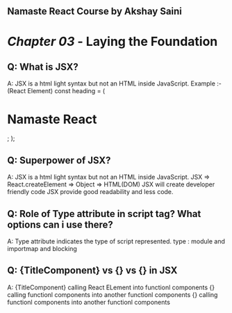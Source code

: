 ## Namaste React Course by Akshay Saini
# _Chapter 03_ - Laying the Foundation

## Q: What is JSX?
A:  JSX is a html light syntax but not an HTML inside JavaScript.
Example :- (React Element)
    const heading = (
        <h1>Namaste React</h1>;
    );    

## Q: Superpower of JSX?
A:  JSX is a html light syntax but not an HTML inside JavaScript.
    JSX => React.createElement => Object => HTML(DOM)
    JSX will create developer friendly code
    JSX provide good readability and less code.

## Q: Role of Type attribute in script tag? What options can i use there?
A: Type attribute indicates the type of script represented.
    type : module and importmap and blocking
    <script src="javascript.js" type="module"></script>


## Q: {TitleComponent} vs {<TitleComponent />} vs {<TitleComponent></TitleComponent>} in JSX
A:  {TitleComponent} calling React ELement into functionl components
    {<TitleComponent />} calling functionl components into another functionl components
    {<TitleComponent></TitleComponent>} calling functionl components into another functionl components

